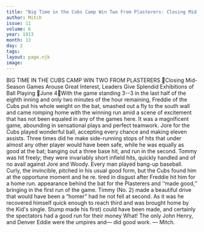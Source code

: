 ```yaml
---
title: "Big Time in the Cubs Camp Win Two From Plasterers: Closing Mid-Season Games Arouse Great Interest, Leaders Give Splendid Exhibitions of Ball Playing"
author: Mitch
issue: 11
volume: 6
year: 1913
month: 13
day: 2
tags:
layout: page.njk
image:
---
```

BIG TIME IN THE CUBS CAMP WIN TWO FROM PLASTERERS Closing Mid-Season Games Arouse Great Interest, Leaders Give Splendid Exhibitions of Ball Playing June 4With the game standing 3--3 in the last half of the eighth inning and only two minutes of the hour remaining, Freddie of the Cubs put his whole weight on the bat, smashed out a fly to the south wall and came romping home with the winning run amid a scene of excitement that has not been equaled in any of the games here. It was a magnificent game, abounding in sensational plays and perfect teamwork. Jore for the Cubs played wonderful ball, accepting every chance and making eleven assists. Three times did he make side-running stops of hits that under almost any other player would have been safe, while he was equally as good at the bat; banging out a three base hit, and run in the second. Tommy was hit freely; they were invariably short infield hits, quickly handled and of no avail against Jore and Woody. Every man played bang-up baseball. Curly, the invincible, pitched in his usual good form, but the Cubs found him at the opportune moment and he re. tired in disgust after Freddie hit him for a home run. appearance behind the bat for the Plasterers and ‘‘made good,’’ bringing in the first run of the game. Timmy (No. 2) made a beautiful drive that would have been a “homer” had he not fell at second. As it was he recovered himself quick enough to reach third and was brought home by the Kid's single. Stump made his first) could have been made, and certainly the spectators had a good run for their money What! The only John Henry, and Denver Eddie were the umpires and— did good work. — Mitch. 
